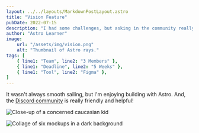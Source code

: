```yaml
---
layout: ../../layouts/MarkdownPostLayout.astro
title: "Vision Feature"
pubDate: 2022-07-15
description: "I had some challenges, but asking in the community really helped!"
author: "Astro Learner"
image:
    url: "/assets/img/vision.png"
    alt: "Thumbnail of Astro rays."
tags: [
    { line1: "Team", line2: "3 Members" },
    { line1: "Deadline", line2: "5 Weeks" },
    { line1: "Tool", line2: "Figma" },
]
---
```

It wasn't always smooth sailing, but I'm enjoying building with Astro. And, the [Discord community](https://astro.build/chat) is really friendly and helpful!

![Close-up of a concerned caucasian kid](/assets/img/vision1.png)

![Collage of six mockups in a dark background](/assets/img/vision2.png)